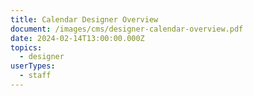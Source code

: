 ```yaml
---
title: Calendar Designer Overview
document: /images/cms/designer-calendar-overview.pdf
date: 2024-02-14T13:00:00.000Z
topics:
  - designer
userTypes:
  - staff
---
```

